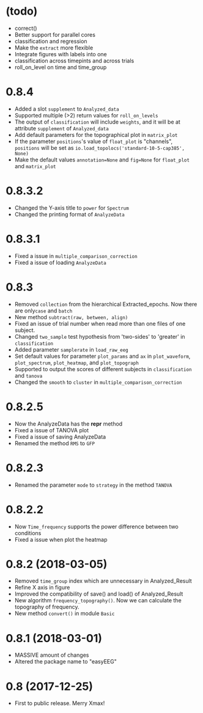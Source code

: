 # (todo)
- correct()
- Better support for parallel cores
- classification and regression
- Make the `extract` more flexible
- Integrate figures with labels into one
- classification across timepints and across trials
- roll_on_level on time and time_group

# 0.8.4
- Added a slot `supplement` to `Analyzed_data`
- Supported multiple (>2) return values for `roll_on_levels`
- The output of `classification` will include `weights`, and it will be at attribute `supplement` of `Analyzed_data`
- Add default parameters for the topographical plot in `matrix_plot`
- If the parameter `positions`'s value of `float_plot` is "channels", `positions` will be set as `io.load_topolocs('standard-10-5-cap385', None)`
- Make the default values `annotation=None` and `fig=None` for `float_plot` and `matrix_plot`

# 0.8.3.2
- Changed the Y-axis title to `power` for `Spectrum`
- Changed the printing format of `AnalyzeData`

# 0.8.3.1
- Fixed a issue in `multiple_comparison_correction`
- Fixed a issue of loading `AnalyzeData`

# 0.8.3
- Removed `collection` from the hierarchical Extracted_epochs. Now there are only`case` and `batch`
- New method `subtract(raw, between, align)`
- Fixed an issue of trial number when read more than one files of one subject.
- Changed `two_sample` test hypothesis from 'two-sides' to 'greater' in `classification` 
- Added parameter `samplerate` in `load_raw_eeg`
- Set default values for parameter `plot_params` and `ax` in `plot_waveform`, `plot_spectrum`, `plot_heatmap`, and `plot_topograph`
- Supported to output the scores of different subjects in `classification` and `tanova`
- Changed the `smooth` to `cluster` in `multiple_comparison_correction`

# 0.8.2.5
- Now the AnalyzeData has the __repr__ method
- Fixed a issue of TANOVA plot
- Fixed a issue of saving AnalyzeData
- Renamed the method `RMS` to `GFP`

# 0.8.2.3
- Renamed the parameter `mode` to `strategy` in the method `TANOVA`

# 0.8.2.2 
- Now `Time_frequency` supports the power difference between two conditions
- Fixed a issue when plot the heatmap

# 0.8.2 (2018-03-05)
- Removed `time_group` index which are unnecessary in Analyzed_Result
- Refine X axis in figure
- Improved the compatibility of save() and load() of Analyzed_Result
- New algorithm `frequency_topography()`. Now we can calculate the topography of frequency.
- New method `convert()` in module `Basic`

# 0.8.1 (2018-03-01)
- MASSIVE amount of changes
- Altered the package name to "easyEEG"

# 0.8 (2017-12-25)
- First to public release. Merry Xmax!